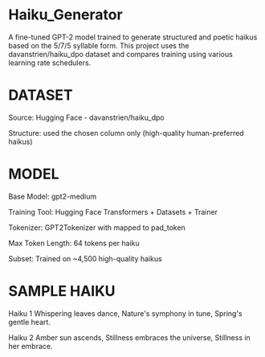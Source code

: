 # Haiku_Generator

A fine-tuned GPT-2 model trained to generate structured and poetic haikus based on the 5/7/5 syllable form. This project uses the davanstrien/haiku_dpo dataset and compares training using various learning rate schedulers.


# DATASET

Source: Hugging Face - davanstrien/haiku_dpo

Structure: used the chosen column only (high-quality human-preferred haikus)

# MODEL

Base Model: gpt2-medium

Training Tool: Hugging Face Transformers + Datasets + Trainer

Tokenizer: GPT2Tokenizer with <EOS> mapped to pad_token

Max Token Length: 64 tokens per haiku

Subset: Trained on ~4,500 high-quality haikus

# SAMPLE HAIKU
Haiku 1 
Whispering leaves dance,
Nature's symphony in tune,
Spring's gentle heart.

Haiku 2 
Amber sun ascends,
Stillness embraces the universe,
Stillness in her embrace.
